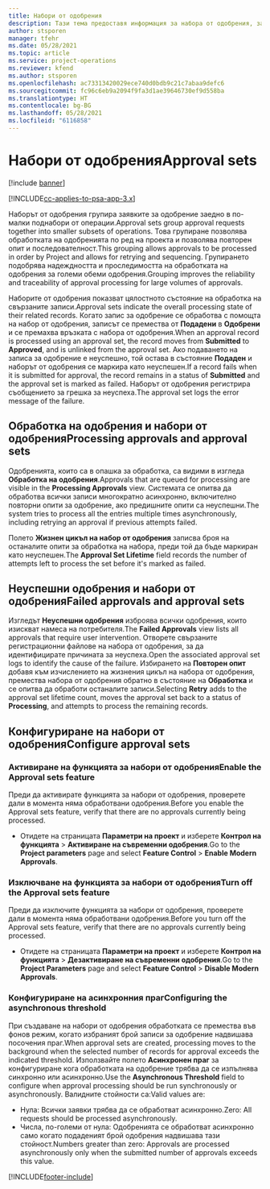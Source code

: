 ```yaml
---
title: Набори от одобрения
description: Тази тема предоставя информация за набора от одобрения, заявките и поднаборите на тези операции.
author: stsporen
manager: tfehr
ms.date: 05/28/2021
ms.topic: article
ms.service: project-operations
ms.reviewer: kfend
ms.author: stsporen
ms.openlocfilehash: ac73313420029ece740d0bdb9c21c7abaa9defc6
ms.sourcegitcommit: fc96c6eb9a2094f9fa3d1ae39646730ef9d558ba
ms.translationtype: HT
ms.contentlocale: bg-BG
ms.lasthandoff: 05/28/2021
ms.locfileid: "6116858"
---
```

# <a name="approval-sets"></a><span data-ttu-id="3f171-103">Набори от одобрения</span><span class="sxs-lookup"><span data-stu-id="3f171-103">Approval sets</span></span>

[!include [banner](../includes/psa-now-project-operations.md)]

[!INCLUDE[cc-applies-to-psa-app-3.x](../includes/cc-applies-to-psa-app-3x.md)]

<span data-ttu-id="3f171-104">Наборът от одобрения групира заявките за одобрение заедно в по-малки поднабори от операции.</span><span class="sxs-lookup"><span data-stu-id="3f171-104">Approval sets group approval requests together into smaller subsets of operations.</span></span> <span data-ttu-id="3f171-105">Това групиране позволява обработката на одобренията по ред на проекта и позволява повторен опит и последователност.</span><span class="sxs-lookup"><span data-stu-id="3f171-105">This grouping allows approvals to be processed in order by Project and allows for retrying and sequencing.</span></span> <span data-ttu-id="3f171-106">Групирането подобрява надеждността и проследимостта на обработката на одобрения за големи обеми одобрения.</span><span class="sxs-lookup"><span data-stu-id="3f171-106">Grouping improves the reliability and traceability of approval processing for large volumes of approvals.</span></span>

<span data-ttu-id="3f171-107">Наборите от одобрения показват цялостното състояние на обработка на свързаните записи.</span><span class="sxs-lookup"><span data-stu-id="3f171-107">Approval sets indicate the overall processing state of their related records.</span></span> <span data-ttu-id="3f171-108">Когато запис за одобрение се обработва с помощта на набор от одобрения, записът се премества от **Подадени** в **Одобрени** и се премахва връзката с набора от одобрения.</span><span class="sxs-lookup"><span data-stu-id="3f171-108">When an approval record is processed using an approval set, the record moves from **Submitted** to **Approved**, and is unlinked from the approval set.</span></span> <span data-ttu-id="3f171-109">Ако подаването на записа за одобрение е неуспешно, той остава в състояние **Подаден** и наборът от одобрения се маркира като неуспешен.</span><span class="sxs-lookup"><span data-stu-id="3f171-109">If a record fails when it is submitted for approval, the record remains in a status of **Submitted** and the approval set is marked as failed.</span></span> <span data-ttu-id="3f171-110">Наборът от одобрения регистрира съобщението за грешка за неуспеха.</span><span class="sxs-lookup"><span data-stu-id="3f171-110">The approval set logs the error message of the failure.</span></span>

## <a name="processing-approvals-and-approval-sets"></a><span data-ttu-id="3f171-111">Обработка на одобрения и набори от одобрения</span><span class="sxs-lookup"><span data-stu-id="3f171-111">Processing approvals and approval sets</span></span>
<span data-ttu-id="3f171-112">Одобренията, които са в опашка за обработка, са видими в изгледа **Обработка на одобрения**.</span><span class="sxs-lookup"><span data-stu-id="3f171-112">Approvals that are queued for processing are visible in the **Processing Approvals** view.</span></span> <span data-ttu-id="3f171-113">Системата се опитва да обработва всички записи многократно асинхронно, включително повторни опити за одобрение, ако предишните опити са неуспешни.</span><span class="sxs-lookup"><span data-stu-id="3f171-113">The system tries to process all the entries multiple times asynchronously, including retrying an approval if previous attempts failed.</span></span>

<span data-ttu-id="3f171-114">Полето **Жизнен цикъл на набор от одобрения** записва броя на останалите опити за обработка на набора, преди той да бъде маркиран като неуспешен.</span><span class="sxs-lookup"><span data-stu-id="3f171-114">The **Approval Set Lifetime** field records the number of attempts left to process the set before it's marked as failed.</span></span>

## <a name="failed-approvals-and-approval-sets"></a><span data-ttu-id="3f171-115">Неуспешни одобрения и набори от одобрения</span><span class="sxs-lookup"><span data-stu-id="3f171-115">Failed approvals and approval sets</span></span>
<span data-ttu-id="3f171-116">Изгледът **Неуспешни одобрения** изброява всички одобрения, които изискват намеса на потребителя.</span><span class="sxs-lookup"><span data-stu-id="3f171-116">The **Failed Approvals** view lists all approvals that require user intervention.</span></span> <span data-ttu-id="3f171-117">Отворете свързаните регистрационни файлове на набора от одобрения, за да идентифицирате причината за неуспеха.</span><span class="sxs-lookup"><span data-stu-id="3f171-117">Open the associated approval set logs to identify the cause of the failure.</span></span>
<span data-ttu-id="3f171-118">Избирането на **Повторен опит** добавя към изчислението на жизнения цикъл на набора от одобрения, премества набора от одобрения обратно в състояние на **Обработка** и се опитва да обработи останалите записи.</span><span class="sxs-lookup"><span data-stu-id="3f171-118">Selecting **Retry** adds to the approval set lifetime count, moves the approval set back to a status of **Processing**, and attempts to process the remaining records.</span></span>

## <a name="configure-approval-sets"></a><span data-ttu-id="3f171-119">Конфигуриране на набори от одобрения</span><span class="sxs-lookup"><span data-stu-id="3f171-119">Configure approval sets</span></span>

###  <a name="enable-the-approval-sets-feature"></a><span data-ttu-id="3f171-120">Активиране на функцията за набори от одобрения</span><span class="sxs-lookup"><span data-stu-id="3f171-120">Enable the Approval sets feature</span></span>
<span data-ttu-id="3f171-121">Преди да активирате функцията за набори от одобрения, проверете дали в момента няма обработвани одобрения.</span><span class="sxs-lookup"><span data-stu-id="3f171-121">Before you enable the Approval sets feature, verify that there are no approvals currently being processed.</span></span>

- <span data-ttu-id="3f171-122">Отидете на страницата **Параметри на проект** и изберете **Контрол на функцията** > **Активиране на съвременни одобрения**.</span><span class="sxs-lookup"><span data-stu-id="3f171-122">Go to the **Project parameters** page and select **Feature Control** > **Enable Modern Approvals**.</span></span>

### <a name="turn-off-the-approval-sets-feature"></a><span data-ttu-id="3f171-123">Изключване на функцията за набори от одобрения</span><span class="sxs-lookup"><span data-stu-id="3f171-123">Turn off the Approval sets feature</span></span>
<span data-ttu-id="3f171-124">Преди да изключите функцията за набори от одобрения, проверете дали в момента няма обработвани одобрения.</span><span class="sxs-lookup"><span data-stu-id="3f171-124">Before you turn off the Approval sets feature, verify that there are no approvals currently being processed.</span></span>

- <span data-ttu-id="3f171-125">Отидете на страницата **Параметри на проект** и изберете **Контрол на функцията** > **Дезактивиране на съвременни одобрения**.</span><span class="sxs-lookup"><span data-stu-id="3f171-125">Go to the **Project Parameters** page and select **Feature Control** > **Disable Modern Approvals**.</span></span>

### <a name="configuring-the-asynchronous-threshold"></a><span data-ttu-id="3f171-126">Конфигуриране на асинхронния праг</span><span class="sxs-lookup"><span data-stu-id="3f171-126">Configuring the asynchronous threshold</span></span> 
<span data-ttu-id="3f171-127">При създаване на набори от одобрения обработката се премества във фонов режим, когато избраният брой записи за одобрение надвишава посочения праг.</span><span class="sxs-lookup"><span data-stu-id="3f171-127">When approval sets are created, processing moves to the background when the selected number of records for approval exceeds the indicated threshold.</span></span> <span data-ttu-id="3f171-128">Използвайте полето **Асинхронен праг** за конфигуриране кога обработката на одобрение трябва да се изпълнява синхронно или асинхронно.</span><span class="sxs-lookup"><span data-stu-id="3f171-128">Use the **Asynchronous Threshold** field to configure when approval processing should be run synchronously or asynchronously.</span></span>
<span data-ttu-id="3f171-129">Валидните стойности са:</span><span class="sxs-lookup"><span data-stu-id="3f171-129">Valid values are:</span></span>

  - <span data-ttu-id="3f171-130">Нула: Всички заявки трябва да се обработват асинхронно.</span><span class="sxs-lookup"><span data-stu-id="3f171-130">Zero: All requests should be processed asynchronously.</span></span> 
  - <span data-ttu-id="3f171-131">Числа, по-големи от нула: Одобренията се обработват асинхронно само когато подаденият брой одобрения надвишава тази стойност.</span><span class="sxs-lookup"><span data-stu-id="3f171-131">Numbers greater than zero: Approvals are processed asynchronously only when the submitted number of approvals exceeds this value.</span></span>

[!INCLUDE[footer-include](../includes/footer-banner.md)]
